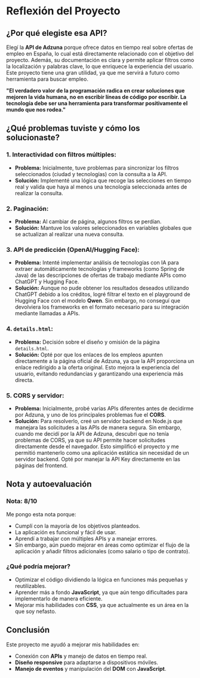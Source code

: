 # Reflexión del Proyecto

## ¿Por qué elegiste esa API?
Elegí la **API de Adzuna** porque ofrece datos en tiempo real sobre ofertas de empleo en España, lo cual está directamente relacionado con el objetivo del proyecto. Además, su documentación es clara y permite aplicar filtros como la localización y palabras clave, lo que enriquece la experiencia del usuario. Este proyecto tiene una gran utilidad, ya que me servirá a futuro como herramienta para buscar empleo.

**"El verdadero valor de la programación radica en crear soluciones que mejoren la vida humana, no en escribir líneas de código por escribir. La tecnología debe ser una herramienta para transformar positivamente el mundo que nos rodea."**

## ¿Qué problemas tuviste y cómo los solucionaste?
### 1. **Interactividad con filtros múltiples:**
   - **Problema:** Inicialmente, tuve problemas para sincronizar los filtros seleccionados (ciudad y tecnologías) con la consulta a la API.
   - **Solución:** Implementé una lógica que recoge las selecciones en tiempo real y valida que haya al menos una tecnología seleccionada antes de realizar la consulta.

### 2. **Paginación:**
   - **Problema:** Al cambiar de página, algunos filtros se perdían.
   - **Solución:** Mantuve los valores seleccionados en variables globales que se actualizan al realizar una nueva consulta.

### 3. **API de predicción (OpenAI/Hugging Face):**
   - **Problema:** Intenté implementar análisis de tecnologías con IA para extraer automáticamente tecnologías y frameworks (como Spring de Java) de las descripciones de ofertas de trabajo mediante APIs como ChatGPT y Hugging Face.
   - **Solución:** Aunque no pude obtener los resultados deseados utilizando ChatGPT debido a los créditos, logré filtrar el texto en el playground de Hugging Face con el modelo **Qwen**. Sin embargo, no conseguí que devolviera los frameworks en el formato necesario para su integración mediante llamadas a APIs.

### 4. **`details.html`:**
   - **Problema:** Decisión sobre el diseño y omisión de la página `details.html`.
   - **Solución:** Opté por que los enlaces de los empleos apunten directamente a la página oficial de Adzuna, ya que la API proporciona un enlace redirigido a la oferta original. Esto mejora la experiencia del usuario, evitando redundancias y garantizando una experiencia más directa.

### 5. **CORS y servidor:**
   - **Problema:** Inicialmente, probé varias APIs diferentes antes de decidirme por Adzuna, y uno de los principales problemas fue el **CORS**.
   - **Solución:** Para resolverlo, creé un servidor backend en Node.js que manejara las solicitudes a las APIs de manera segura. Sin embargo, cuando me decidí por la API de Adzuna, descubrí que no tenía problemas de CORS, ya que su API permite hacer solicitudes directamente desde el navegador. Esto simplificó el proyecto y me permitió mantenerlo como una aplicación estática sin necesidad de un servidor backend. Opté por manejar la API Key directamente en las páginas del frontend.

## Nota y autoevaluación

### **Nota: 8/10**

Me pongo esta nota porque:
- Cumplí con la mayoría de los objetivos planteados.
- La aplicación es funcional y fácil de usar.
- Aprendí a trabajar con múltiples APIs y a manejar errores.
- Sin embargo, aún puedo mejorar en áreas como optimizar el flujo de la aplicación y añadir filtros adicionales (como salario o tipo de contrato).

### ¿Qué podría mejorar?
- Optimizar el código dividiendo la lógica en funciones más pequeñas y reutilizables.
- Aprender más a fondo **JavaScript**, ya que aún tengo dificultades para implementarlo de manera eficiente.
- Mejorar mis habilidades con **CSS**, ya que actualmente es un área en la que soy nefasto.

## Conclusión
Este proyecto me ayudó a mejorar mis habilidades en:
- Conexión con **APIs** y manejo de datos en tiempo real.
- **Diseño responsive** para adaptarse a dispositivos móviles.
- **Manejo de eventos** y manipulación del **DOM** con **JavaScript**.

